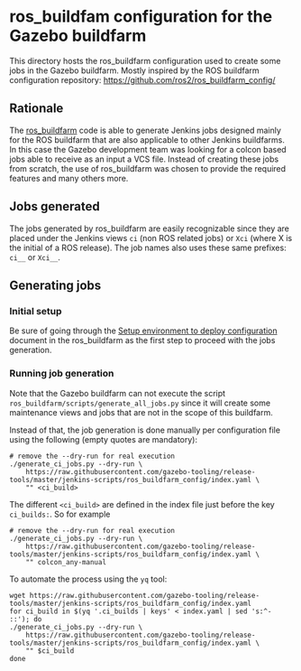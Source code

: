 # ros_buildfam configuration for the Gazebo buildfarm

This directory hosts the ros_buildfarm configuration used to create some jobs
in the Gazebo buildfarm. Mostly inspired by the ROS buildfarm configuration 
repository: https://github.com/ros2/ros_buildfarm_config/

## Rationale

The [ros_buildfarm](https://github.com/ros-infrastructure/ros_buildfarm) code 
is able to generate Jenkins jobs designed mainly for the ROS buildfarm that 
are also applicable to other Jenkins buildfarms. In this case the Gazebo
development team was looking for a colcon based jobs able to receive
as an input a VCS file. Instead of creating these jobs from scratch, the use of
ros_buildfarm was chosen to provide the required features and many others more.

## Jobs generated

The jobs generated by ros_buildfarm are easily recognizable since they are 
placed under the Jenkins views `ci` (non ROS related jobs) or `Xci` 
(where X is the initial of a ROS release). The job names also uses these
same prefixes: `ci__` or `Xci__`.

## Generating jobs

### Initial setup

Be sure of going through the 
[Setup environment to deploy configuration](https://github.com/ros-infrastructure/ros_buildfarm/blob/master/doc/environment.rst)
document in the ros_buildfarm as the first step to proceed with the jobs
generation.

### Running job generation

Note that the Gazebo buildfarm can not execute the script
`ros_buildfarm/scripts/generate_all_jobs.py` since it will create some
maintenance views and jobs that are not in the scope of this buildfarm.

Instead of that, the job generation is done manually per configuration
file using the following (empty quotes are mandatory):

```
# remove the --dry-run for real execution
./generate_ci_jobs.py --dry-run \
    https://raw.githubusercontent.com/gazebo-tooling/release-tools/master/jenkins-scripts/ros_buildfarm_config/index.yaml \
    "" <ci_build>
```

The different `<ci_build>` are defined in the index file just before the key
`ci_builds:`. So for example 

```
# remove the --dry-run for real execution
./generate_ci_jobs.py --dry-run \
    https://raw.githubusercontent.com/gazebo-tooling/release-tools/master/jenkins-scripts/ros_buildfarm_config/index.yaml \
    "" colcon_any-manual
```

To automate the process using the `yq` tool:

```
wget https://raw.githubusercontent.com/gazebo-tooling/release-tools/master/jenkins-scripts/ros_buildfarm_config/index.yaml
for ci_build in $(yq '.ci_builds | keys' < index.yaml | sed 's:^- ::'); do 
./generate_ci_jobs.py --dry-run \
    https://raw.githubusercontent.com/gazebo-tooling/release-tools/master/jenkins-scripts/ros_buildfarm_config/index.yaml \
    "" $ci_build
done
```
